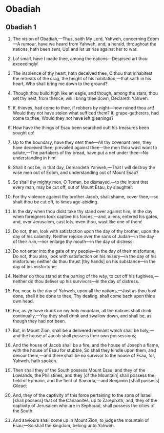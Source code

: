 # Obadiah

## Obadiah 1

1. The vision of Obadiah,—Thus, saith My Lord, Yahweh, concerning Edom—A rumour, have we heard from Yahweh, and, a herald, throughout the nations, hath been sent, Up! and let us rise against her to war.

2. Lo! small, have I made thee, among the nations—Despised art thou exceedingly!

3. The insolence of thy heart, hath deceived thee, O thou that inhabitest the retreats of the crag, the height of his habitation,—that saith in his heart, Who shall bring me down to the ground?

4. Though thou build high like an eagle, and though, among the stars, thou set thy nest, from thence, will I bring thee down, Declareth Yahweh.

5. If, thieves, had come to thee, if robbers by night—how ruined thou art! Would they not have stolen what sufficed them? If, grape-gatherers, had come to thee, Would they not have left gleanings?

6. How have the things of Esau been searched out! his treasures been sought up!

7. Up to the boundary, have they sent thee—All thy covenant men, they have deceived thee, prevailed against thee—the men thou wast wont to salute,—The partakers of thy bread, have put a net under thee—No understanding in him!

8. Shall it not be, in that day, Demandeth Yahweh,—That I will destroy the wise men out of Edom, and understanding out of Mount Esau?

9. So shall thy mighty men, O Teman, be dismayed,—to the intent that every man, may be cut off, out of Mount Esau, by slaughter. 

10.  For thy violence against thy brother Jacob, shall shame, cover thee,—so shalt thou be cut off, to times age-abiding.

11. In the day when thou didst take thy stand over against him, in the day when foreigners took captive his forces,—and, aliens, entered his gates, and, over Jerusalem, cast lots, even thou, wast like one of them!

12. Do not, then, look with satisfaction upon the day of thy brother, upon the day of his calamity, Neither rejoice over the sons of Judah—in the day of their ruin,—nor enlarge thy mouth—in the day of distress:

13. Do not enter into the gate of my people—in the day of their misfortune, Do not, thou also, look with satisfaction on his misery—in the day of his misfortune; neither do thou thrust [thy hands] on his substance—in the day of his misfortune;

14. Neither do thou stand at the parting of the way, to cut off his fugitives,—neither do thou deliver up his survivors—in the day of distress.

15. For, near, is the day of Yahweh, upon all the nations,—Just as thou hast done, shall it be done to thee, Thy dealing, shall come back upon thine own head.

16. For, as ye have drunk on my holy mountain, all the nations shall drink continually,—Yea they shall drink and swallow down, and shall be, as though they had not been. 

17.  But, in Mount Zion, shall be a delivered remnant which shall be holy,—and the house of Jacob shall possess their own possessions;

18. And the house of Jacob shall be a fire, and the house of Joseph a flame, with the house of Esau for stubble, So shall they kindle upon them, and devour them,—and there shall be no survivor to the house of Esau, for, Yahweh, hath spoken.

19. Then shall they of the South possess Mount Esau, and they of the Lowlands, the Philistines, and they [of the Mountain] shall possess the field of Ephraim, and the field of Samaria,—and Benjamin [shall possess] Gilead;

20. And, they of the captivity of this force pertaining to the sons of Israel, [shall possess] that of the Canaanites, up to Zarephath, and, they of the captivity of Jerusalem who are in Sepharad, shall possess the cities of the South.

21. And saviours shall come up in Mount Zion, to judge the mountain of Esau,—So shall the kingdom, belong unto Yahweh.   